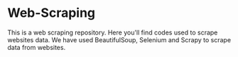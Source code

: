 # Web-Scraping

This is a web scraping repository. Here you'll find codes used to scrape websites data. We have used BeautifulSoup, Selenium and Scrapy to scrape data from websites.
